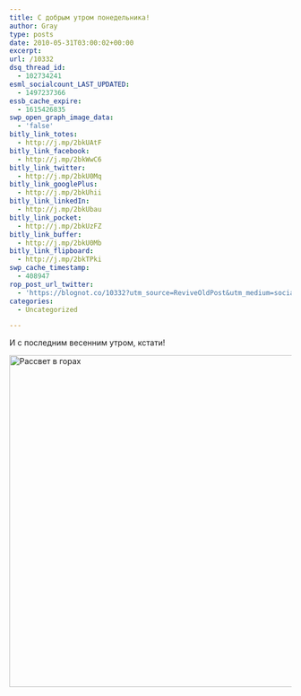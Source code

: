 ```yaml
---
title: С добрым утром понедельника!
author: Gray
type: posts
date: 2010-05-31T03:00:02+00:00
excerpt:
url: /10332
dsq_thread_id:
  - 102734241
esml_socialcount_LAST_UPDATED:
  - 1497237366
essb_cache_expire:
  - 1615426835
swp_open_graph_image_data:
  - 'false'
bitly_link_totes:
  - http://j.mp/2bkUAtF
bitly_link_facebook:
  - http://j.mp/2bkWwC6
bitly_link_twitter:
  - http://j.mp/2bkU0Mq
bitly_link_googlePlus:
  - http://j.mp/2bkUhii
bitly_link_linkedIn:
  - http://j.mp/2bkUbau
bitly_link_pocket:
  - http://j.mp/2bkUzFZ
bitly_link_buffer:
  - http://j.mp/2bkU0Mb
bitly_link_flipboard:
  - http://j.mp/2bkTPki
swp_cache_timestamp:
  - 408947
rop_post_url_twitter:
  - 'https://blognot.co/10332?utm_source=ReviveOldPost&utm_medium=social&utm_campaign=ReviveOldPost'
categories:
  - Uncategorized

---
```








И с последним весенним утром, кстати!

<img src="https://i0.wp.com/forumimg.net/blog/monday_morning-1.jpg?resize=640%2C592" width="640" height="592" alt="Рассвет в горах" data-recalc-dims="1" />